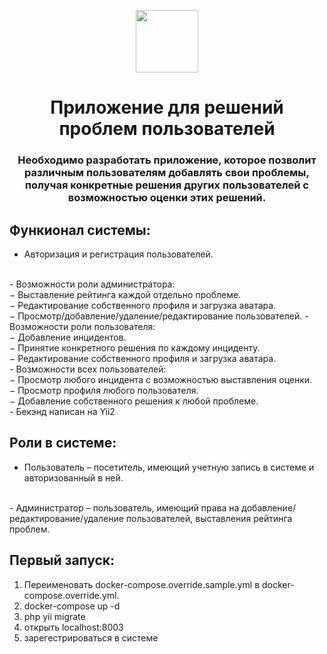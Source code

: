 <p align="center">
    <a href="https://github.com/yiisoft" target="_blank">
        <img src="https://avatars0.githubusercontent.com/u/993323" height="100px">
    </a>
    <h1 align="center">Приложение для решений проблем пользователей</h1>
    <h3 align="center">Необходимо разработать приложение, которое позволит различным пользователям добавлять свои проблемы, получая конкретные решения других пользователей с возможностью оценки этих решений.</h3>
</p>


Функионал системы:
-------------------
- Авторизация и регистрация пользователей.
</br>
- Возможности роли администратора: 
</br>
− Выставление рейтинга каждой отдельно проблеме.
</br>
− Редактирование собственного профиля и загрузка аватара.
  </br>
− Просмотр/добавление/удаление/редактирование пользователей.
- Возможности роли пользователя:
 </br>
− Добавление инцидентов.
 </br>
 − Принятие конкретного решения по каждому инциденту.
</br>
− Редактирование собственного профиля и загрузка аватара.
   </br>
- Возможности всех пользователей:
  </br>
  − Просмотр любого инцидента с возможностью выставления оценки.
  </br>
  − Просмотр профиля любого пользователя.
    </br>
  − Добавление собственного решения к любой проблеме.
   </br>
- Бекэнд написан на Yii2

Роли в системе:
-------------------
- Пользователь – посетитель, имеющий учетную запись в системе и авторизованный в ней.
</br>
- Администратор – пользователь, имеющий права на добавление/редактирование/удаление пользователей, выставления рейтинга проблем.

Первый запуск:
-------------------
1. Переименовать docker-compose.override.sample.yml в docker-compose.override.yml.
2. docker-compose up -d
3. php yii migrate
4. открыть localhost:8003
5. зарегестрироваться в системе